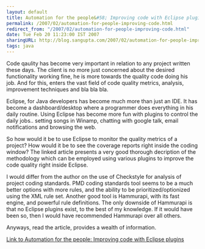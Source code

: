 ```yaml
---
layout: default
title: Automation for the people&#58; Improving code with Eclipse plugins
permalink: /2007/02/automation-for-people-improving-code.html
redirect_from: "/2007/02/automation-for-people-improving-code.html"
date: Tue Feb 20 11:23:00 IST 2007
sharingURL: http://blog.sangupta.com/2007/02/automation-for-people-improving-code.html
tags: java
---
```

<p>Code qaulity has become&nbsp;very important in relation to any project written these days. The client is no more just concerned about the desired functionality working fine, he is more towards the quality code doing his job. And for this, enters the vast field of code quality metrics, analysis, improvement techniques and bla bla bla.</p> 
<p>Eclipse, for Java developers has become much more than just an IDE. It has become a dashboard/desktop where a programmer does everything in his daily routine. Using Eclipse has become more fun with plugins to control the daily jobs.. setting songs in Winamp, chatting with google talk, email notifications and browsing the web. </p> 
<p>So how would it be to use Eclipse to monitor the quality metrics of a project? How would it be to see the coverage reports right inside the coding window? The linked article presents a very good thorough decription of the methodology which can be employed using various plugins to improve the code quality right inside Eclipse.</p> 
<p>I would differ from the author on the use of Checkstyle for analysis of project coding standards. PMD coding standards tool seems to be a much better options with more rules, and the ability to be prioritized/optionized using the XML rule set. Another good tool is Hammurapi, with its fast engine, and powerful rule definitions. The only downside of Hammurapi is that no Eclipse plugins exist, to the best of my knowledge. If it would have been so, then I would have recommended Hammurapi over all others.</p> 
<p>Anyways, read the article, provides a wealth of information.</p> 
<p><a href="file:///C:/Documents%20and%20Settings/Sandeep.Gupta/Desktop/eclipseplugins.htm">Link to Automation for the people: Improving code with Eclipse plugins</a></p>
